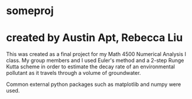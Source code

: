 # someproj
# created by Austin Apt, Rebecca Liu 
This was created as a final project for my Math 4500 Numerical Analysis I class.
My group members and I used Euler's method and a 2-step Runge Kutta scheme in 
order to estimate the decay rate of an environmental pollutant as it travels 
through a volume of groundwater. 

Common external python packages such as matplotlib and numpy were used. 
